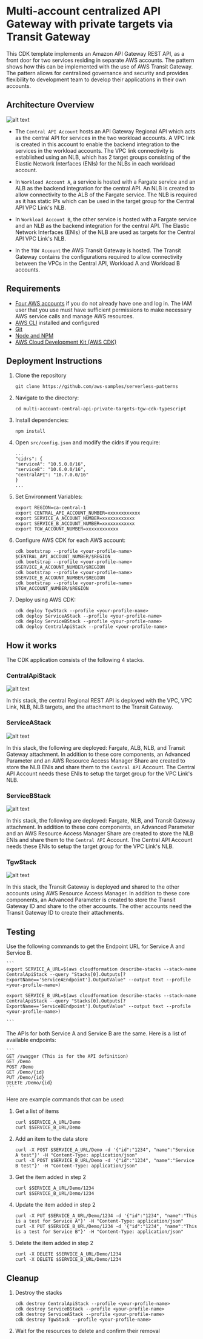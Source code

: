 # Multi-account centralized API Gateway with private targets via Transit Gateway

This CDK template implements an Amazon API Gateway REST API, as a front door for two services residing in separate AWS accounts. The pattern shows how this can be implemented with the use of AWS Transit Gateway. The pattern allows for centralized governance and security and provides flexibility to development team to develop their applications in their own accounts.


## Architecture Overview

![alt text](src/images/architecture_overview.png)

- The `Central API Account` hosts an API Gateway Regional API which acts as the central API for services in the two workload accounts. A VPC link is created in this account to enable the backend integration to the services in the workload accounts. The VPC link connectivity is established using an NLB, which has 2 target groups consisting of the Elastic Network Interfaces (ENIs) for the NLBs in each workload account.

- In `Workload Account A`, a service is hosted with a Fargate service and an ALB as the backend integration for the central API. An NLB is created to allow connectivity to the ALB of the Fargate service. The NLB is required as it has static IPs which can be used in the target group for the Central API VPC Link's NLB.

- In `Workload Account B`, the other service is hosted with a Fargate service and an NLB as the backend integration for the central API. The Elastic Network Interfaces (ENIs) of the NLB are used as targets for the Central API VPC Link's NLB.

- In the `TGW Account` the AWS Transit Gateway is hosted. The Transit Gateway contains the configurations required to allow connectivity between the VPCs in the Central API, Workload A and Workload B accounts.


## Requirements
* [Four AWS accounts](https://portal.aws.amazon.com/gp/aws/developer/registration/index.html) if you do not already have one and log in. The IAM user that you use must have sufficient permissions to make necessary AWS service calls and manage AWS resources.
* [AWS CLI](https://docs.aws.amazon.com/cli/latest/userguide/install-cliv2.html) installed and configured
* [Git](https://git-scm.com/book/en/v2/Getting-Started-Installing-Git)
* [Node and NPM](https://nodejs.org/en/download)
* [AWS Cloud Development Kit (AWS CDK)](https://docs.aws.amazon.com/cdk/v2/guide/getting_started.html)



## Deployment Instructions

1. Clone the repository
    ```
    git clone https://github.com/aws-samples/serverless-patterns
    ```

1. Navigate to the directory:
    ```
    cd multi-account-central-api-private-targets-tgw-cdk-typescript
    ```

1. Install dependencies:
    ```
    npm install
    ```

1. Open `src/config.json` and modify the cidrs if you require:
    ```
    ...
    "cidrs": {
    "serviceA": "10.5.0.0/16",
    "serviceB": "10.6.0.0/16",
    "centralAPI": "10.7.0.0/16"
    }
    ...
    ```

1. Set Environment Variables:
    ```
    export REGION=ca-central-1
    export CENTRAL_API_ACCOUNT_NUMBER=xxxxxxxxxxxx
    export SERVICE_A_ACCOUNT_NUMBER=xxxxxxxxxxxx
    export SERVICE_B_ACCOUNT_NUMBER=xxxxxxxxxxxx
    export TGW_ACCOUNT_NUMBER=xxxxxxxxxxxx
    ```

1. Configure AWS CDK for each AWS account:
    ```
    cdk bootstrap --profile <your-profile-name> $CENTRAL_API_ACCOUNT_NUMBER/$REGION 
    cdk bootstrap --profile <your-profile-name> $SERVICE_A_ACCOUNT_NUMBER/$REGION 
    cdk bootstrap --profile <your-profile-name> $SERVICE_B_ACCOUNT_NUMBER/$REGION 
    cdk bootstrap --profile <your-profile-name> $TGW_ACCOUNT_NUMBER/$REGION 
    ```

1. Deploy using AWS CDK:
    ```
    cdk deploy TgwStack --profile <your-profile-name>
    cdk deploy ServiceAStack --profile <your-profile-name>
    cdk deploy ServiceBStack --profile <your-profile-name>
    cdk deploy CentralApiStack --profile <your-profile-name>
    ```
## How it works

The CDK application consists of the following 4 stacks.

### CentralApiStack

![alt text](src/images/central-api-stack.png)

In this stack, the central Regional REST API is deployed with the VPC, VPC Link, NLB, NLB targets, and the attachment to the Transit Gateway. 

### ServiceAStack

![alt text](src/images/service-a-stack.png)

In this stack, the following are deployed: Fargate, ALB, NLB, and Transit Gateway attachment. In addition to these core components, an Advanced Parameter and an AWS Resource Access Manager Share are created to store the NLB ENIs and share them to the `Central API` Account. The Central API Account needs these ENIs to setup the target group for the VPC Link's NLB. 

### ServiceBStack

![alt text](src/images/service-b-stack.png)

In this stack, the following are deployed: Fargate, NLB, and Transit Gateway attachment. In addition to these core components, an Advanced Parameter and an AWS Resource Access Manager Share are created to store the NLB ENIs and share them to the `Central API` Account. The Central API Account needs these ENIs to setup the target group for the VPC Link's NLB. 

### TgwStack

![alt text](src/images/tgw-stack.png)

In this stack, the Transit Gateway is deployed and shared to the other accounts using AWS Resource Access Manager. In addition to these core components, an Advanced Parameter is created to store the Transit Gateway ID and share to the other accounts. The other accounts need the Transit Gateway ID to create their attachments.

## Testing

Use the following commands to get the Endpoint URL for Service A and Service B.

    ```
    export SERVICE_A_URL=$(aws cloudformation describe-stacks --stack-name CentralApiStack --query "Stacks[0].Outputs[?ExportName=='ServiceAEndpoint'].OutputValue" --output text --profile <your-profile-name>)

    export SERVICE_B_URL=$(aws cloudformation describe-stacks --stack-name CentralApiStack --query "Stacks[0].Outputs[?ExportName=='ServiceBEndpoint'].OutputValue" --output text --profile <your-profile-name>)

    ```


The APIs for both Service A and Service B are the same. Here is a list of available endpoints:

    ```
    GET /swagger (This is for the API definition)
    GET /Demo
    POST /Demo
    GET /Demo/{id}
    PUT /Demo/{id}
    DELETE /Demo/{id}
    ```

Here are example commands that can be used:


1. Get a list of items
    ```
    curl $SERVICE_A_URL/Demo
    curl $SERVICE_B_URL/Demo
    ```

1. Add an item to the data store
    ```
    curl -X POST $SERVICE_A_URL/Demo -d '{"id":"1234", "name":"Service A test"}' -H "Content-Type: application/json"
    curl -X POST $SERVICE_B_URL/Demo -d '{"id":"1234", "name":"Service B test"}' -H "Content-Type: application/json"
    ```

1. Get the item added in step 2
    ```
    curl $SERVICE_A_URL/Demo/1234
    curl $SERVICE_B_URL/Demo/1234
    ```

1. Update the item added in step 2
    ```
    curl -X PUT $SERVICE_A_URL/Demo/1234 -d '{"id":"1234", "name":"This is a test for Service A"}' -H "Content-Type: application/json"
    curl -X PUT $SERVICE_B_URL/Demo/1234 -d '{"id":"1234", "name":"This is a test for Service B"}' -H "Content-Type: application/json"
    ```

1. Delete the item added in step 2
    ```
    curl -X DELETE $SERVICE_A_URL/Demo/1234
    curl -X DELETE $SERVICE_B_URL/Demo/1234
    ```

## Cleanup

1. Destroy the stacks

    ```
    cdk destroy CentralApiStack --profile <your-profile-name>
    cdk destroy ServiceBStack --profile <your-profile-name>
    cdk destroy ServiceAStack --profile <your-profile-name>
    cdk destroy TgwStack --profile <your-profile-name>
    ```

1. Wait for the resources to delete and confirm their removal